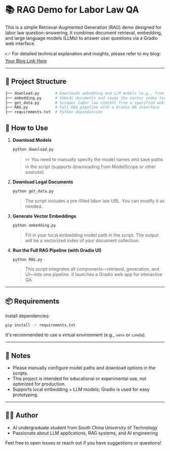 



# 📚 RAG Demo for Labor Law QA

This is a simple Retrieval-Augmented Generation (RAG) demo designed for labor law question-answering. It combines document retrieval, embedding, and large language models (LLMs) to answer user questions via a Gradio web interface.

👉 For detailed technical explanation and insights, please refer to my blog: [Your Blog Link Here](https://yourblog.example.com)

---

## 📂 Project Structure

```bash
├── download.py       # Downloads embedding and LLM models (e.g., from ModelScope)
├── embedding.py      # Embeds documents and saves the vector index locally
├── get_data.py       # Scrapes labor law content from a specified website
├── RAG.py            # Full RAG pipeline with a Gradio QA interface
├── requirements.txt  # Python dependencies
````



## 🚀 How to Use

1. **Download Models**

   ```bash
   python download.py
   ```

   > ✏️ You need to manually specify the model names and save paths in the script (supports downloading from ModelScope or other sources).

2. **Download Legal Documents**

   ```bash
   python get_data.py
   ```

   > The script includes a pre-filled labor law URL. You can modify it as needed.

3. **Generate Vector Embeddings**

   ```bash
   python embedding.py
   ```

   > Fill in your local embedding model path in the script. The output will be a vectorized index of your document collection.

4. **Run the Full RAG Pipeline (with Gradio UI)**

   ```bash
   python RAG.py
   ```

   > This script integrates all components—retrieval, generation, and UI—into one pipeline. It launches a Gradio web app for interactive QA.

---

## 📦 Requirements

Install dependencies:

```bash
pip install -r requirements.txt
```

It's recommended to use a virtual environment (e.g., `venv` or `conda`).

---

## 📝 Notes

* Please manually configure model paths and download options in the scripts.
* This project is intended for educational or experimental use, not optimized for production.
* Supports local embedding + LLM models; Gradio is used for easy prototyping.

---

## 👨‍💻 Author

* AI undergraduate student from South China University of Technology
* Passionate about LLM applications, RAG systems, and AI engineering

Feel free to open issues or reach out if you have suggestions or questions!

```


